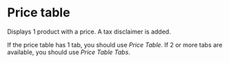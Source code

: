 # Price table

Displays 1 product with a price. A tax disclaimer is added.

If the price table has 1 tab, you should use *Price Table*. If 2 or more tabs are available, you should use *Price Table Tabs*.
